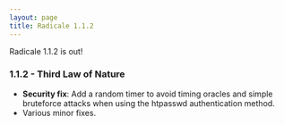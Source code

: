 ```yaml
---
layout: page
title: Radicale 1.1.2
---
```


Radicale 1.1.2 is out!


### 1.1.2 - Third Law of Nature

* **Security fix**: Add a random timer to avoid timing oracles and simple
  bruteforce attacks when using the htpasswd authentication method.
* Various minor fixes.

